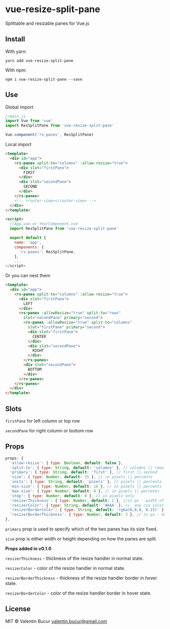 # vue-resize-split-pane

Splittable and resizable panes for Vue.js

## Install

With yarn:
```
yarn add vue-resize-split-pane
```

With npm:

```
npm i vue-resize-split-pane --save
```

## Use

Global import

```js
//main.js
import Vue from 'vue'
import ResSplitPane from 'vue-resize-split-pane'

Vue.component('rs-panes', ResSplitPane)
```

Local import

```html
<template>
  <div id="app">
    <rs-panes split-to="columns" :allow-resize="true">
      <div slot="firstPane">
        FIRST
      </div>
      <div slot="secondPane">
        SECOND
      </div>
    </rs-panes>
    <!-- <router-view></router-view> -->
  </div>
</template>

<script>
  //App.vue or YourComponent.vue
  import ResSplitPane from 'vue-resize-split-pane'

  export default {
    name: 'app',
    components: {
      'rs-panes': ResSplitPane,
    },
    ...
</script>
```

Or you can nest them

```html
<template>
  <div id="app">
    <rs-panes split-to="columns" :allow-resize="true">
      <div slot="firstPane">
        LEFT
      </div>
      <rs-panes :allowResize="true" split-to="rows"
        slot="secondPane" primary="second">
        <rs-panes :allowResize="true" split-to="columns" 
          slot="firstPane" primary="second">
          <div slot="firstPane">
            CENTER
          </div>
          <div slot="secondPane">
            RIGHT
          </div>
        </rs-panes>
        <div slot="secondPane">
          BOTTOM
        </div>
      </rs-panes>
    </rs-panes>
  </div>
</template>
```

## Slots

`firstPane` for left column or top row

`secondPane` for right column or bottom row

## Props

```javascript
props: {
  'allow-resize': { type: Boolean, default: false },
  'split-to': { type: String, default: 'columns' }, // columns || rows
  'primary': { type: String, default: 'first' }, // first || second
  'size': { type: Number, default: 25 }, // in pixels || percents
  'units': { type: String, default: 'pixels' }, // pixels || percents
  'min-size': { type: Number, default: 16 }, // in pixels || percents
  'max-size': { type: Number, default: 0 }, // in pixels || percents
  'step': { type: Number, default: 0 }, // in pixels only
  'resizerThickness': { type: Number, default: 2 }, //in px - width of the resizer 
  'resizerColor': { type: String, default: '#AAA' }, //  any css color - if you set transparency, it will afect the border too
  'resizerBorderColor': { type: String, default: 'rgba(0,0,0, 0.15)' }, // any css color - #FFF, rgb(0,0,0), rgba(0,0,0,0)
  'resizerBorderThickness': { type: Number, default: 3 }, // in px - border that forms the shadow 
},
```

`primary` prop is used to specify which of the two panes has its size fixed.

`size` prop is either width or height depending on how the panes are split.

**Props added in v0.1.0**

`resizerThickness` - thickness of the resize handler in normal state.

`resizerColor` - color of the resize handler in normal state.

`resizerBorderThickness` - thickness of the resize handler border in hover state.

`resizerBorderColor` - color of the resize handler border in hover state.


## License

MIT © Valentin Bucur <valentin.bucur@gmail.com>
